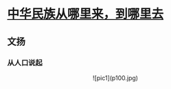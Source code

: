 # [中华民族从哪里来，到哪里去][zz]
## 文扬

### 从人口说起

<div width = 30% height = 30% / align = center>![pic1](p100.jpg)


[zz]: http://rdcy-sf.ruc.edu.cn/Index/news_cont/id/51020.html "原文"
